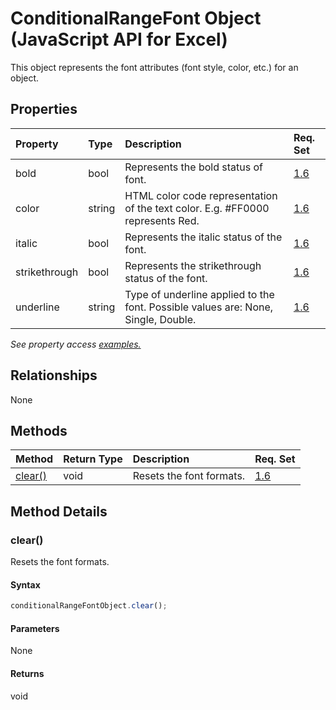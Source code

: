 # ConditionalRangeFont Object (JavaScript API for Excel)

This object represents the font attributes (font style, color, etc.) for an object.

## Properties

| Property	   | Type	|Description| Req. Set|
|:---------------|:--------|:----------|:----|
|bold|bool|Represents the bold status of font.|[1.6](../requirement-sets/excel-api-requirement-sets.md)|
|color|string|HTML color code representation of the text color. E.g. #FF0000 represents Red.|[1.6](../requirement-sets/excel-api-requirement-sets.md)|
|italic|bool|Represents the italic status of the font.|[1.6](../requirement-sets/excel-api-requirement-sets.md)|
|strikethrough|bool|Represents the strikethrough status of the font.|[1.6](../requirement-sets/excel-api-requirement-sets.md)|
|underline|string|Type of underline applied to the font. Possible values are: None, Single, Double.|[1.6](../requirement-sets/excel-api-requirement-sets.md)|

_See property access [examples.](#property-access-examples)_

## Relationships
None


## Methods

| Method		   | Return Type	|Description| Req. Set|
|:---------------|:--------|:----------|:----|
|[clear()](#clear)|void|Resets the font formats.|[1.6](../requirement-sets/excel-api-requirement-sets.md)|

## Method Details


### clear()
Resets the font formats.

#### Syntax
```js
conditionalRangeFontObject.clear();
```

#### Parameters
None

#### Returns
void
